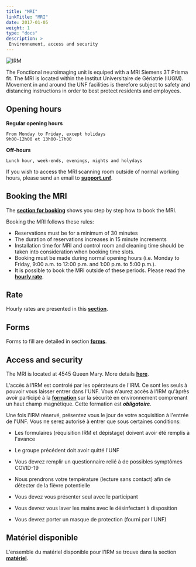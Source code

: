 ```yaml
---
title: "MRI"
linkTitle: "MRI"
date: 2017-01-05
weight: 1
type: "docs"
description: >
 Environnement, access and security
---
```


![IRM](/images/documentation/MRI_prisma.jpg)

The Fonctional neuroimaging unit is equiped with a MRI Siemens 3T Prisma fit. The MRI is located within the Institut Universitaire de Gériatrie (IUGM). Movement in and around the UNF facilities is therefore subject to safety and distancing instructions in order to best protect residents and employees.


## Opening hours

**Regular opening hours**

```
From Monday to Friday, except holidays
9h00-12h00 et 13h00-17h00
```

**Off-hours**
```
Lunch hour, week-ends, evenings, nights and holydays
```

If you wish to access the MRI scanning room outside of normal working hours, please send an email to **[support.unf](mailto:support.unf@criugm.qc.ca?subject=Demande_Accès_MRI_Off-Hours)**.


## Booking the MRI

The **[section for booking](https://unf-montreal.ca/documentation/facility/reservation/)** shows you step by step how to book the MRI.  

Booking the MRI follows these rules:

* Reservations must be for a minimum of 30 minutes
* The duration of reservations increases in 15 minute increments
* Installation time for MRI and control room and cleaning time should be taken into consideration when booking time slots.
* Booking must be made during normal opening hours (i.e. Monday to Friday, 9:00 a.m. to 12:00 p.m. and 1:00 p.m. to 5:00 p.m.).
* It is possible to book the MRI outside of these periods. Please read the **[hourly rate](http://www.unf-montreal.ca/fr/rate)**.

## Rate

Hourly rates are presented in this **[section](https://unf-montreal.ca/fr/rate)**.

## Forms

Forms to fill are detailed in section **[forms](https://unf-montreal.ca/fr/documentation/your_study/setup_mri/forms)**.

## Access and security

The MRI is located at 4545 Queen Mary. More details **[here](https://unf-montreal.ca/en/documentation/facility/)**.

L'accès à l'IRM est controlé par les opérateurs de l'IRM. Ce sont les seuls à pouvoir vous laisser entrer dans l'UNF.
Vous n'aurez accès à l'IRM qu'àprès avoir participé à la **[formation](https://unf-montreal.ca/fr/documentation/welcome/security)** sur la sécurité en environnement comprenant un haut champ magnétique. Cette formation est __*obligatoire*__.

Une fois l'IRM réservé, présentez vous le jour de votre acquisition à l'entrée de l'UNF. Vous ne serez autorisé à entrer que sous certaines conditions:

- Les formulaires (réquisition IRM et dépistage) doivent avoir été remplis à l'avance

- Le groupe précédent doit avoir quitté l'UNF

- Vous devrez remplir un questionnaire relié à de possibles symptômes COVID-19

- Nous prendrons votre température (lecture sans contact) afin de détecter de la fièvre potentielle

- Vous devez vous présenter seul avec le participant

- Vous devrez vous laver les mains avec le désinfectant à disposition

- Vous devrez porter un masque de protection (fourni par l'UNF)


## Matériel disponible

L'ensemble du matériel disponible pour l'IRM se trouve dans la section **[matériel](https://unf-montreal.ca/en/documentation/facility/hardware_software)**.
